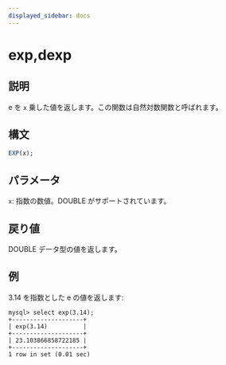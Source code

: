 ```yaml
---
displayed_sidebar: docs
---
```


# exp,dexp

## 説明

e を `x` 乗した値を返します。この関数は自然対数関数と呼ばれます。

## 構文

```SQL
EXP(x);
```

## パラメータ

`x`: 指数の数値。DOUBLE がサポートされています。

## 戻り値

DOUBLE データ型の値を返します。

## 例

3.14 を指数とした e の値を返します:

```Plaintext
mysql> select exp(3.14);
+--------------------+
| exp(3.14)          |
+--------------------+
| 23.103866858722185 |
+--------------------+
1 row in set (0.01 sec)
```